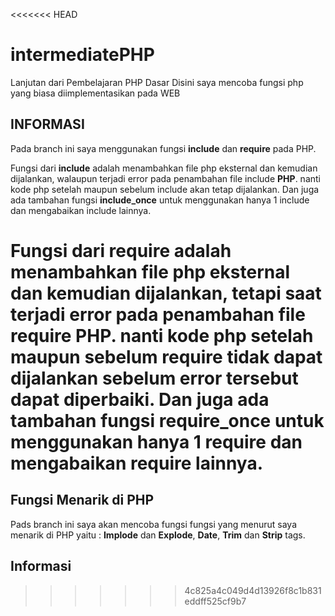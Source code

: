 <<<<<<< HEAD
# intermediatePHP
Lanjutan dari Pembelajaran PHP Dasar
Disini saya mencoba fungsi php yang biasa diimplementasikan pada WEB

**INFORMASI**
---------------------
Pada branch ini saya menggunakan fungsi **include** dan **require** pada PHP.

Fungsi dari **include** adalah menambahkan file php eksternal dan kemudian dijalankan, walaupun terjadi error pada penambahan file include **PHP**.  nanti kode php setelah maupun sebelum include akan tetap dijalankan. Dan juga ada tambahan fungsi **include_once** untuk menggunakan hanya 1 include dan mengabaikan include lainnya. 

Fungsi dari **require**  adalah menambahkan file php eksternal dan kemudian dijalankan, tetapi saat terjadi error pada penambahan file require **PHP**.  nanti kode php setelah maupun sebelum require tidak dapat dijalankan sebelum error tersebut dapat diperbaiki.  Dan juga ada tambahan fungsi **require_once** untuk menggunakan hanya 1 require dan mengabaikan require lainnya. 
=======
**Fungsi Menarik di PHP**
--------------------------

Pads branch ini saya akan mencoba fungsi fungsi yang menurut saya menarik di PHP yaitu :  **Implode** dan **Explode**, **Date**, **Trim** dan **Strip** tags.

**Informasi**
--------------------------
>>>>>>> 4c825a4c049d4d13926f8c1b831eddff525cf9b7
